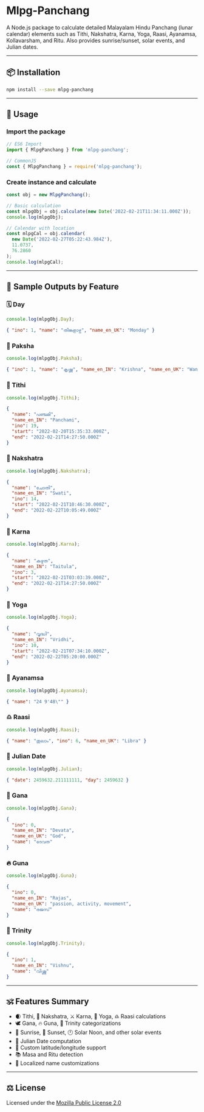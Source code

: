 # Mlpg-Panchang

A Node.js package to calculate detailed Malayalam Hindu Panchang (lunar calendar) elements such as Tithi, Nakshatra, Karna, Yoga, Raasi, Ayanamsa, Kollavarsham, and Ritu. Also provides sunrise/sunset, solar events, and Julian dates.

---

## 📦 Installation

```bash
npm install --save mlpg-panchang
```

---

## 🔌 Usage

### Import the package

```js
// ES6 Import
import { MlpgPanchang } from 'mlpg-panchang';

// CommonJS
const { MlpgPanchang } = require('mlpg-panchang');
```

### Create instance and calculate

```js
const obj = new MlpgPanchang();

// Basic calculation
const mlpgObj = obj.calculate(new Date('2022-02-21T11:34:11.000Z'));
console.log(mlpgObj);

// Calendar with location
const mlpgCal = obj.calendar(
  new Date('2022-02-27T05:22:43.984Z'),
  11.0737,
  76.2860
);
console.log(mlpgCal);
```

---

## 📑 Sample Outputs by Feature

### 🗓️ Day
```js
console.log(mlpgObj.Day);
```
```json
{ "ino": 1, "name": "തിങ്കളാഴ്ച", "name_en_UK": "Monday" }
```

### 🌙 Paksha
```js
console.log(mlpgObj.Paksha);
```
```json
{ "ino": 1, "name": "കൃഷ്ണ", "name_en_IN": "Krishna", "name_en_UK": "Waning Moon" }
```

### 📆 Tithi
```js
console.log(mlpgObj.Tithi);
```
```json
{
  "name": "പഞ്ചമി",
  "name_en_IN": "Panchami",
  "ino": 19,
  "start": "2022-02-20T15:35:33.000Z",
  "end": "2022-02-21T14:27:50.000Z"
}
```

### 🌟 Nakshatra
```js
console.log(mlpgObj.Nakshatra);
```
```json
{
  "name": "ചോതി",
  "name_en_IN": "Swati",
  "ino": 14,
  "start": "2022-02-21T10:46:30.000Z",
  "end": "2022-02-22T10:05:49.000Z"
}
```

### 🔪 Karna
```js
console.log(mlpgObj.Karna);
```
```json
{
  "name": "കഴുത",
  "name_en_IN": "Taitula",
  "ino": 3,
  "start": "2022-02-21T03:03:39.000Z",
  "end": "2022-02-21T14:27:50.000Z"
}
```

### 🧘 Yoga
```js
console.log(mlpgObj.Yoga);
```
```json
{
  "name": "വൃദ്ധി",
  "name_en_IN": "Vridhi",
  "ino": 10,
  "start": "2022-02-21T07:34:10.000Z",
  "end": "2022-02-22T05:20:00.000Z"
}
```

### 📐 Ayanamsa
```js
console.log(mlpgObj.Ayanamsa);
```
```json
{ "name": "24 9'48\"" }
```

### ♎ Raasi
```js
console.log(mlpgObj.Raasi);
```
```json
{ "name": "തുലാം", "ino": 6, "name_en_UK": "Libra" }
```

### 📅 Julian Date
```js
console.log(mlpgObj.Julian);
```
```json
{ "date": 2459632.211111111, "day": 2459632 }
```

### 🧬 Gana
```js
console.log(mlpgObj.Gana);
```
```json
{
  "ino": 0,
  "name_en_IN": "Devata",
  "name_en_UK": "God",
  "name": "ദേവത"
}
```

### 🔥 Guna
```js
console.log(mlpgObj.Guna);
```
```json
{
  "ino": 0,
  "name_en_IN": "Rajas",
  "name_en_UK": "passion, activity, movement",
  "name": "രജസ്"
}
```

### 🔱 Trinity
```js
console.log(mlpgObj.Trinity);
```
```json
{
  "ino": 1,
  "name_en_IN": "Vishnu",
  "name": "വിഷ്ണു"
}
```

---

## 🕉️ Features Summary

- 🌒 Tithi, 🌌 Nakshatra, ⚔️ Karna, 🧘 Yoga, ♎ Raasi calculations
- 🕊️ Gana, 🔥 Guna, 🔱 Trinity categorizations
- 🌄 Sunrise, 🌇 Sunset, 🕛 Solar Noon, and other solar events
- 📅 Julian Date computation
- 📍 Custom latitude/longitude support
- 📚 Masa and Ritu detection
- 📝 Localized name customizations

---

## ⚖️ License

Licensed under the [Mozilla Public License 2.0](https://www.mozilla.org/en-US/MPL/2.0/)
